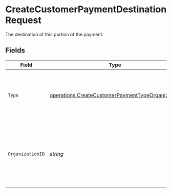 # CreateCustomerPaymentDestinationRequest

The destination of this portion of the payment.


## Fields

| Field                                                                                                                | Type                                                                                                                 | Required                                                                                                             | Description                                                                                                          | Example                                                                                                              |
| -------------------------------------------------------------------------------------------------------------------- | -------------------------------------------------------------------------------------------------------------------- | -------------------------------------------------------------------------------------------------------------------- | -------------------------------------------------------------------------------------------------------------------- | -------------------------------------------------------------------------------------------------------------------- |
| `Type`                                                                                                               | [operations.CreateCustomerPaymentTypeOrganization](../../models/operations/createcustomerpaymenttypeorganization.md) | :heavy_check_mark:                                                                                                   | The type of destination. Currently only the destination type `organization` is supported.                            | organization                                                                                                         |
| `OrganizationID`                                                                                                     | *string*                                                                                                             | :heavy_check_mark:                                                                                                   | Required for destination type `organization`. The ID of the connected organization the funds should be<br/>routed to. | org_1234567                                                                                                          |